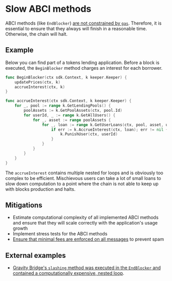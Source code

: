# Slow ABCI methods

ABCI methods (like `EndBlocker`) [are not constrained by `gas`](https://docs.cosmos.network/v0.45/basics/app-anatomy.html#beginblocker-and-endblocker). Therefore, it is essential to ensure that they always will finish in a reasonable time. Otherwise, the chain will halt.

## Example 

Below you can find part of a tokens lending application. Before a block is executed, the `BeginBlocker` method charges an interest for each borrower.

```go
func BeginBlocker(ctx sdk.Context, k keeper.Keeper) {
    updatePrices(ctx, k)
    accrueInterest(ctx, k)
}

func accrueInterest(ctx sdk.Context, k keeper.Keeper) {
    for _, pool := range k.GetLendingPools() {
        poolAssets := k.GetPoolAssets(ctx, pool.Id)
        for userId, _ := range k.GetAllUsers() {
            for _, asset := range poolAssets {
                for _, loan := range k.GetUserLoans(ctx, pool, asset, userId) {
                    if err := k.AccrueInterest(ctx, loan); err != nil {
                        k.PunishUser(ctx, userId)
                    }
                }
            }
        }
    }
}
```

The `accrueInterest` contains multiple nested for loops and is obviously too complex to be efficient. Mischievous
users can take a lot of small loans to slow down computation to a point where the chain is not able to keep up with blocks production and halts.

## Mitigations

- Estimate computational complexity of all implemented ABCI methods and ensure that they will scale correctly with the application's usage growth
- Implement stress tests for the ABCI methods
- [Ensure that minimal fees are enforced on all messages](https://docs.cosmos.network/v0.46/basics/gas-fees.html#introduction-to-gas-and-fees) to prevent spam

## External examples
- [Gravity Bridge's `slashing` method was executed in the `EndBlocker` and contained a computationally expensive, nested loop](https://github.com/althea-net/cosmos-gravity-bridge/issues/347).
